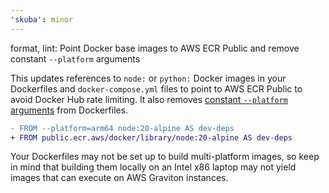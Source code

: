 ```yaml
---
'skuba': minor
---
```


format, lint: Point Docker base images to AWS ECR Public and remove constant `--platform` arguments

This updates references to `node:` or `python:` Docker images in your Dockerfiles and `docker-compose.yml` files to point to AWS ECR Public to avoid Docker Hub rate limiting. It also removes [constant `--platform` arguments](https://docs.docker.com/reference/build-checks/from-platform-flag-const-disallowed/) from Dockerfiles.

```diff
- FROM --platform=arm64 node:20-alpine AS dev-deps
+ FROM public.ecr.aws/docker/library/node:20-alpine AS dev-deps
```

Your Dockerfiles may not be set up to build multi-platform images, so keep in mind that building them locally on an Intel x86 laptop may not yield images that can execute on AWS Graviton instances.
